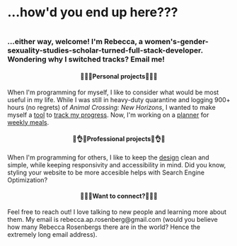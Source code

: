 <h1> ...how'd you end up here??? <h1>
<h3> ...either way, welcome! I'm Rebecca, a women's-gender-sexuality-studies-scholar-turned-full-stack-developer. Wondering why I switched tracks? Email me!</h3>
<h4 align="center">🤩😏🥰Personal projects🤩😏🥰</h4>
<p>When I'm programming for myself, I like to consider what would be most useful in my life. While I was still in heavy-duty quarantine and logging 900+ hours (no regrets) of <em>Animal Crossing: New Horizons</em>, I wanted to make myself a <a href="https://github.com/rrosenb12/frontend_mod5_project">tool</a> to <a href="https://github.com/rrosenb12/backend_mod5_project">track my progress</a>. Now, I'm working on a <a href="https://github.com/rrosenb12/meal_planner_backend">planner</a> for <a href="https://github.com/rrosenb12/meal_planner_frontend">weekly meals</a>.</p>
<h4 align="center">😤👌😎Professional projects😤👌😎</h4>
<p>When I'm programming for others, I like to keep the <a href="https://github.com/rrosenb12/audrey-lee">design</a> clean and simple, while keeping responsivity and accessibility in mind. Did you know, styling your website to be more accesible helps with Search Engine Optimization?</p>
<h4 align="center">🥺🤫👀Want to connect?🥺🤫👀</h4>
	<p>Feel free to reach out! I love talking to new people and learning more about them. My email is rebecca.ap.rosenberg@gmail.com (would you believe how many Rebecca Rosenbergs there are in the world? Hence the extremely long email address).</p>

<!--
**rrosenb12/rrosenb12** is a ✨ _special_ ✨ repository because its `README.md` (this file) appears on your GitHub profile.

Here are some ideas to get you started:

- 🔭 I’m currently working on ...
- 🌱 I’m currently learning ...
- 👯 I’m looking to collaborate on ...
- 🤔 I’m looking for help with ...
- 💬 Ask me about ...
- 📫 How to reach me: ...
- 😄 Pronouns: ...
- ⚡ Fun fact: ...
-->
